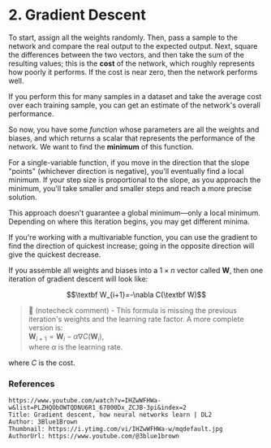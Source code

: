 # 2. Gradient Descent

To start, assign all the weights randomly. Then, pass a sample to the network and compare the real output to the expected output. Next, square the differences between the two vectors, and then take the sum of the resulting values; this is the **cost** of the network, which roughly represents how poorly it performs. If the cost is near zero, then the network performs well.

If you perform this for many samples in a dataset and take the average cost over each training sample, you can get an estimate of the network's overall performance.

So now, you have some *function* whose parameters are all the weights and biases, and which returns a scalar that represents the performance of the network. We want to find the **minimum** of this function.

For a single-variable function, if you move in the direction that the slope "points" (whichever direction is negative), you'll eventually find a local minimum. If your step size is proportional to the slope, as you approach the minimum, you'll take smaller and smaller steps and reach a more precise solution.

This approach doesn't guarantee a global minimum—only a local minimum. Depending on where this iteration begins, you may get different minima.

If you're working with a multivariable function, you can use the gradient to find the direction of quickest increase; going in the opposite direction will give the quickest decrease.

If you assemble all weights and biases into a $1 \times n$ vector called $\textbf{W}$, then one iteration of gradient descent will look like:

$$\textbf W_{i+1}=-\nabla C(\textbf W)$$
> 🤖 (notecheck comment) - This formula is missing the previous iteration's weights and the learning rate factor. A more complete version is:  
>   $\textbf{W}_{i+1} = \textbf{W}_i - \alpha \nabla C(\textbf{W}_i)$,  
> where $\alpha$ is the learning rate.

where $C$ is the cost.

### References

```vid
https://www.youtube.com/watch?v=IHZwWFHWa-w&list=PLZHQObOWTQDNU6R1_67000Dx_ZCJB-3pi&index=2
Title: Gradient descent, how neural networks learn | DL2
Author: 3Blue1Brown
Thumbnail: https://i.ytimg.com/vi/IHZwWFHWa-w/mqdefault.jpg
AuthorUrl: https://www.youtube.com/@3blue1brown
```